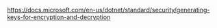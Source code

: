 ﻿https://docs.microsoft.com/en-us/dotnet/standard/security/generating-keys-for-encryption-and-decryption